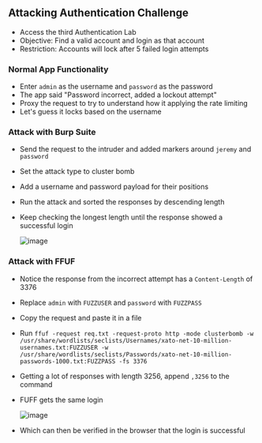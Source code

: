 ## Attacking Authentication Challenge
- Access the third Authentication Lab
- Objective: Find a valid account and login as that account
- Restriction: Accounts will lock after 5 failed login attempts

### Normal App Functionality
- Enter `admin` as the username and `password` as the password
- The app said "Password incorrect, added a lockout attempt"
- Proxy the request to try to understand how it applying the rate limiting
- Let's guess it locks based on the username

### Attack with Burp Suite
- Send the request to the intruder and added markers around `jeremy` and `password`
- Set the attack type to cluster bomb
- Add a username and password payload for their positions
- Run the attack and sorted the responses by descending length
- Keep checking the longest length until the response showed a successful login

  ![image](https://github.com/user-attachments/assets/acdabbb9-f2a8-454a-bfeb-dffd64094381)

### Attack with FFUF
- Notice the response from the incorrect attempt has a `Content-Length` of 3376
- Replace `admin` with `FUZZUSER` and `password` with `FUZZPASS`
- Copy the request and paste it in a file
- Run `ffuf -request req.txt -request-proto http -mode clusterbomb -w /usr/share/wordlists/seclists/Usernames/xato-net-10-million-usernames.txt:FUZZUSER -w /usr/share/wordlists/seclists/Passwords/xato-net-10-million-passwords-1000.txt:FUZZPASS -fs 3376`
- Getting a lot of responses with length 3256, append `,3256` to the command
- FUFF gets the same login

  ![image](https://github.com/user-attachments/assets/731d4d64-16d7-40c3-9b69-07afb2bf90ab)

- Which can then be verified in the browser that the login is successful
